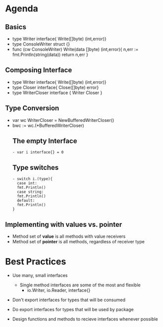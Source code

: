 # Agenda

## Basics
- type Writer interface{ Write([]byte) (int,error)}
- type ConsoleWriter struct {}
- func (cw ConsoleWriter) Write(data []byte) (int,error){
  n,err := fmt.Println(string(data))
  return n,err
}
## Composing Interface
- type Writer interface{ Write([]byte) (int,error)}
- type Closer interface{ Close([]byte) error}
- type WriterCloser interface {
  Writer
  Closer
} 

## Type Conversion
- var wc WriterCloser = NewBufferedWriterCloser()
- bwc := wc.(*BufferedWriterCloser)
   ## The empty Interface
      - var i interface{} = 0
   ## Type switches
      - switch i.(type){
        case int:
        fmt.Println()
        case string:
        fmt.Println()
        default:
        fmt.Println()
      }

## Implementing with values vs. pointer
- Method set of **value** is all methods with value receivers
- Method set of **pointer** is all methods, regardless of receiver type  


# Best Practices
- Use many, small interfaces
   - Single method interfaces are some of the most and flexible
      - io.Writer, io.Reader, interface{}

- Don't export interfaces for types that will be consumed
- Do export interfaces for types that will be used by package 
- Design functions and methods to recieve interfaces whenever possible